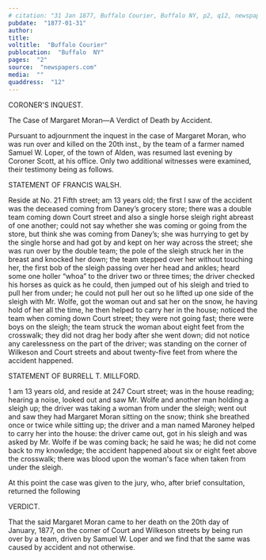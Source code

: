 ```yaml
---
# citation: "31 Jan 1877, Buffalo Courier, Buffalo NY, p2, q12, newspapers.com."
pubdate:  "1877-01-31"
author: 
title: 
voltitle:  "Buffalo Courier"
publocation:  "Buffalo  NY"
pages:  "2"
source:  "newspapers.com"
media:  ""
quaddress:  "12"
---
```

CORONER'S INQUEST. 

The Case of Margaret Moran—A Verdict of Death by Accident. 

Pursuant to adjournment the inquest in the case of Margaret Moran, who was run over and killed on the 20th inst., by the team of a farmer named Samuel W. Loper, of the town of Alden, was resumed last evening by Coroner Scott, at his office. Only two additional witnesses were examined, their testimony being as follows. 

STATEMENT OF FRANCIS WALSH. 

Reside at No. 21 Fifth street; am 13 years old; the first I saw of the accident was the deceased coming from Daney’s grocery store; there was a double team coming down Court street and also a single horse sleigh right abreast of one another; could not say  whether she was coming or going from the store, but think she was coming from Daney’s; she was hurrying to get by the single horse and had got by and kept on her way across the street; she was run over by the double team; the pole of the sleigh struck her in the breast and knocked her down; the team stepped over her without touching her, the first bob of the sleigh passing over her head and ankles; heard some one holler “whoa” to the driver two or three times; the driver checked his horses as quick as he could, then jumped out of his sleigh and tried to pull her from under; he could not pull her out so he lifted up one side of the sleigh with Mr. Wolfe, got the woman out and sat her on the snow, he having hold of her all the time, he then helped to carry her in the house; noticed the team when coming down Court street; they were not going fast; there were boys on the sleigh; the team struck the woman about eight feet from the crosswalk; they did not drag her body after she went down; did not notice any carelessness on the part of the driver; was standing on the corner of Wilkeson and Court streets and about twenty-five feet from where the accident happened. 

STATEMENT OF BURRELL T. MILLFORD. 

1 am 13 years old, and reside at 247 Court street; was in the house reading; hearing a noise, looked out and saw Mr. Wolfe and another man holding a sleigh up; the driver was taking a woman from under the sleigh; went out and saw they had Margaret Moran sitting on the snow; think she breathed once or twice while sitting up; the driver and a man named Maroney helped to carry her into the house: the driver came out, got in his sleigh and was asked by Mr. Wolfe if be was coming back; he said he was; he did not come back to my knowledge; the accident happened about six or eight feet above the crosswalk; there was blood upon the woman's face when taken from under the sleigh. 

At this point the case was given to the jury, who, after brief consultation, returned the following 

VERDICT. 

That the said Margaret Moran came to her death on the 20th day of January, 1877, on the corner of Court and Wilkeson streets by being run over by a team, driven by Samuel W. Loper and we find that the same was caused by accident and not otherwise.
